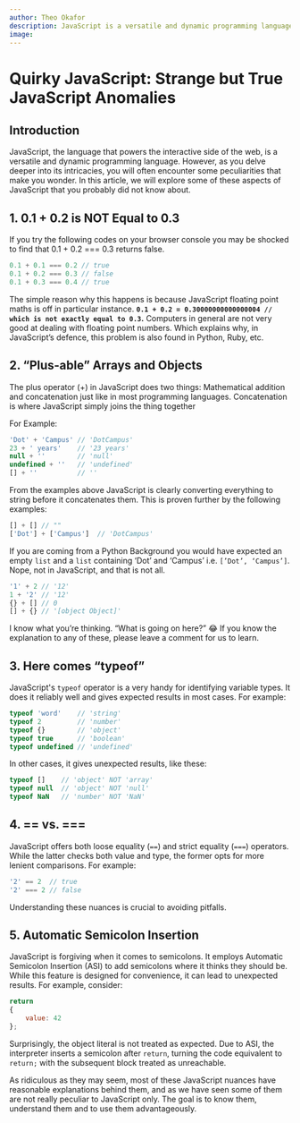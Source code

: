 ```yaml
---
author: Theo Okafor
description: JavaScript is a versatile and dynamic programming language. However, as you delve deeper into its intricacies, you will often encounter some peculiarities that make you wonder. In this article, we will explore some of these aspects of JavaScript that you probably did not know about.
image: 
---
```


# Quirky JavaScript: Strange but True JavaScript Anomalies

## Introduction

JavaScript, the language that powers the interactive side of the web, is a versatile and dynamic programming language. However, as you delve deeper into its intricacies, you will often encounter some peculiarities that make you wonder.  In this article, we will explore some of these aspects of JavaScript that you probably did not know about.

## 1. 0.1 + 0.2 is NOT Equal to 0.3

If you try the following codes on your browser console you may be shocked to find that 0.1 + 0.2 === 0.3 returns false.

```jsx
0.1 + 0.1 === 0.2 // true
0.1 + 0.2 === 0.3 // false
0.1 + 0.3 === 0.4 // true
```

The simple reason why this happens is because JavaScript floating point maths is off in particular instance. **`0.1 + 0.2 = 0.30000000000000004 // which is not exactly equal to 0.3`.** Computers in general are not very good at dealing with floating point numbers. Which explains why, in JavaScript’s defence, this problem is also found in Python, Ruby, etc.

## 2. “Plus-able” Arrays and  Objects

The plus operator (+) in JavaScript does two things: Mathematical addition and concatenation just like in most programming languages. Concatenation is where JavaScript simply joins the thing together

For Example:

```jsx
'Dot' + 'Campus' // 'DotCampus'
23 + ' years'    // '23 years'
null + ''        // 'null'
undefined + ''   // 'undefined'
[] + ''          // ''
```

From the examples above JavaScript is clearly converting everything to string before it concatenates them. This is proven further by the following examples:

```jsx
[] + [] // ""
['Dot'] + ['Campus']  // 'DotCampus'
```

If you are coming from a Python Background you would have expected an empty `list` and a `list` containing ‘Dot’ and ‘Campus’ i.e. `[’Dot’, ‘Campus’]`. Nope, not in JavaScript, and that is not all. 

```jsx
'1' + 2 // '12'
1 + '2' // '12'
{} + [] // 0 
[] + {} // '[object Object]'
```

I know what you’re thinking. “What is going on here?” 😂 If you know the explanation to any of these, please leave a comment for us to learn.

## 3. Here comes “typeof”

JavaScript's `typeof` operator is a very handy for identifying variable types. It does it reliably well and gives expected results in most cases. For example:

```jsx
typeof 'word'    // 'string'
typeof 2         // 'number'
typeof {}        // 'object'
typeof true      // 'boolean'
typeof undefined // 'undefined'
```

In other cases, it gives unexpected results, like these:

```jsx
typeof []    // 'object' NOT 'array'
typeof null  // 'object' NOT 'null'
typeof NaN   // 'number' NOT 'NaN'
```

## 4. == vs. ===

JavaScript offers both loose equality (`==`) and strict equality (`===`) operators. While the latter checks both value and type, the former opts for more lenient comparisons. For example:

```jsx
'2' == 2  // true
'2' === 2 // false
```

Understanding these nuances is crucial to avoiding pitfalls.

## 5. Automatic Semicolon Insertion

JavaScript is forgiving when it comes to semicolons. It employs Automatic Semicolon Insertion (ASI) to add semicolons where it thinks they should be. While this feature is designed for convenience, it can lead to unexpected results. For example, consider:

```jsx
return
{
    value: 42
};

```

Surprisingly, the object literal is not treated as expected. Due to ASI, the interpreter inserts a semicolon after `return`, turning the code equivalent to `return;` with the subsequent block treated as unreachable.

As ridiculous as they may seem, most of these JavaScript nuances have reasonable explanations behind them, and as we have seen some of them are not really peculiar to JavaScript only. The goal is to know them, understand them and to use them advantageously.